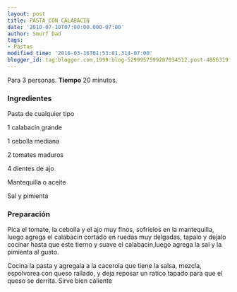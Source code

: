 ```yaml
---
layout: post
title: PASTA CON CALABACIN
date: '2010-07-10T07:00:00.000-07:00'
author: Smurf Dad
tags:
- Pastas
modified_time: '2016-03-16T01:53:01.314-07:00'
blogger_id: tag:blogger.com,1999:blog-5299957599287034512.post-4856319149657282154
---
```


Para 3 personas.
<b>Tiempo</b> 20 minutos.

<h3>Ingredientes</h3>

Pasta de cualquier tipo

1 calabacin grande

1 cebolla mediana

2 tomates maduros

4 dientes de ajo

Mantequilla o aceite

Sal y pimienta

<h3>Preparación</h3>

Pica el tomate, la cebolla y el ajo muy finos, sofrielos en la mantequilla, luego agrega el calabacin cortado en ruedas muy delgadas, tapalo y dejalo cocinar hasta que este tierno y suave el calabacin,luego agrega la sal y la pimienta al gusto.

Cocina la pasta y agregala a la cacerola que tiene la salsa, mezcla, espolvorea con queso rallado, y deja reposar un ratico tapado para que el queso se derrita. Sirve bien caliente

